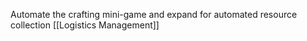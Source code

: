 Automate the crafting mini-game and expand for automated resource collection
[[Logistics Management]]
